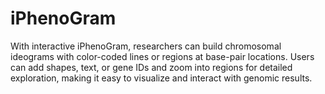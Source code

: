 # iPhenoGram
With interactive iPhenoGram, researchers can build chromosomal ideograms with color-coded lines or regions at base-pair locations. Users can add shapes, text, or gene IDs and zoom into regions for detailed exploration, making it easy to visualize and interact with genomic results.
